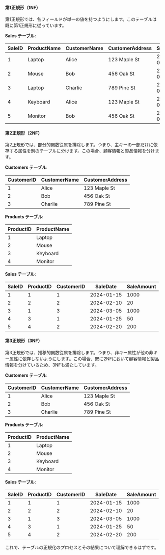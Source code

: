 #### 第1正規形（1NF）

第1正規形では、各フィールドが単一の値を持つようにします。このテーブルは既に第1正規形に従っています。

**Sales テーブル:**

| SaleID | ProductName   | CustomerName | CustomerAddress  | SaleDate   | SaleAmount |
|--------|---------------|--------------|------------------|------------|------------|
| 1      | Laptop        | Alice        | 123 Maple St     | 2024-01-15 | 1000       |
| 2      | Mouse         | Bob          | 456 Oak St       | 2024-02-10 | 20         |
| 3      | Laptop        | Charlie      | 789 Pine St      | 2024-03-05 | 1000       |
| 4      | Keyboard      | Alice        | 123 Maple St     | 2024-01-25 | 50         |
| 5      | Monitor       | Bob          | 456 Oak St       | 2024-02-20 | 200        |

#### 第2正規形（2NF）

第2正規形では、部分的関数従属を排除します。つまり、主キーの一部だけに依存する属性を別のテーブルに分けます。この場合、顧客情報と製品情報を分けます。

**Customers テーブル:**

| CustomerID | CustomerName | CustomerAddress |
|------------|--------------|-----------------|
| 1          | Alice        | 123 Maple St    |
| 2          | Bob          | 456 Oak St      |
| 3          | Charlie      | 789 Pine St     |

**Products テーブル:**

| ProductID | ProductName |
|-----------|-------------|
| 1         | Laptop      |
| 2         | Mouse       |
| 3         | Keyboard    |
| 4         | Monitor     |

**Sales テーブル:**

| SaleID | ProductID | CustomerID | SaleDate   | SaleAmount |
|--------|-----------|------------|------------|------------|
| 1      | 1         | 1          | 2024-01-15 | 1000       |
| 2      | 2         | 2          | 2024-02-10 | 20         |
| 3      | 1         | 3          | 2024-03-05 | 1000       |
| 4      | 3         | 1          | 2024-01-25 | 50         |
| 5      | 4         | 2          | 2024-02-20 | 200        |

#### 第3正規形（3NF）

第3正規形では、推移的関数従属を排除します。つまり、非キー属性が他の非キー属性に依存しないようにします。この場合、既に2NFにおいて顧客情報と製品情報を分けているため、3NFも満たしています。

**Customers テーブル:**

| CustomerID | CustomerName | CustomerAddress |
|------------|--------------|-----------------|
| 1          | Alice        | 123 Maple St    |
| 2          | Bob          | 456 Oak St      |
| 3          | Charlie      | 789 Pine St     |

**Products テーブル:**

| ProductID | ProductName |
|-----------|-------------|
| 1         | Laptop      |
| 2         | Mouse       |
| 3         | Keyboard    |
| 4         | Monitor     |

**Sales テーブル:**

| SaleID | ProductID | CustomerID | SaleDate   | SaleAmount |
|--------|-----------|------------|------------|------------|
| 1      | 1         | 1          | 2024-01-15 | 1000       |
| 2      | 2         | 2          | 2024-02-10 | 20         |
| 3      | 1         | 3          | 2024-03-05 | 1000       |
| 4      | 3         | 1          | 2024-01-25 | 50         |
| 5      | 4         | 2          | 2024-02-20 | 200        |

これで、テーブルの正規化のプロセスとその結果について理解できるはずです。
